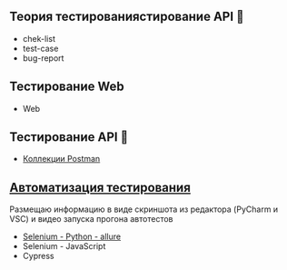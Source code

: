 ## Теория тестированиястирование API 👋
* chek-list
* test-case
* bug-report

## Тестирование Web
* Web
  
## Тестирование API 👋
* [Коллекции Postman](https://github.com/beck-look/tree/tree/main/Postman)

  
## [Автоматизация тестирования](https://github.com/beck-look/tree/tree/main/QA_automation)
Размещаю информацию в виде скриншота из редактора (PyCharm и VSC) и видео запуска прогона автотестов
* [Selenium - Python - allure](https://disk.yandex.ru/i/nok9wxCeZBhrDQ)
* Selenium - JavaScript
* Cypress



<!-- Here are some ideas to get you started:

- 🔭 I’m currently working on ...
- 🌱 I’m currently learning ...
- 👯 I’m looking to collaborate on ...
- 🤔 I’m looking for help with ...
- 💬 Ask me about ...
- 📫 How to reach me: ...
- 😄 Pronouns: ...
- ⚡ Fun fact: ...
-->
